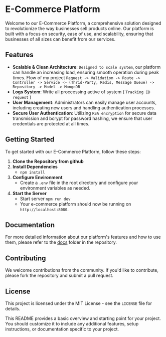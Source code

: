 # E-Commerce Platform

Welcome to our E-Commerce Platform, a comprehensive solution designed to revolutionize the way businesses sell products online. Our platform is built with a focus on security, ease of use, and scalability, ensuring that businesses of all sizes can benefit from our services.

## Features

- **Scalable & Clean Architecture**: `Designed to scale system`, our platform can handle an increasing load, ensuring smooth operation during peak times. Flow of my project `Request -> Validation -> Route -> Controller -> Service -> (Thrid-Party, Redis, Message Queue) -> Repository -> Model -> MongoDB`
- **Logs System**: Write all proccessing active of system ( `Tracking ID request` )
- **User Management**: Administrators can easily manage user accounts, including creating new users and handling authentication processes.
- **Secure User Authentication**: Utilizing `RSA encryption` for secure data transmission and bcrypt for password hashing, we ensure that user credentials are protected at all times.

## Getting Started

To get started with our E-Commerce Platform, follow these steps:

1. **Clone the Repository from github**
2. **Install Dependencies**
   - `npm install`
3. **Configure Environment**
   - Create a `.env` file in the root directory and configure your environment variables as needed.
4. **Start the Server**
   - Start server `npm run dev`
   - Your e-commerce platform should now be running on `http://localhost:8080`.

## Documentation

For more detailed information about our platform's features and how to use them, please refer to the [docs](http://localhost:8080/docs) folder in the repository.

## Contributing

We welcome contributions from the community. If you'd like to contribute, please fork the repository and submit a pull request.

## License

This project is licensed under the MIT License - see the `LICENSE` file for details.

This README provides a basic overview and starting point for your project. You should customize it to include any additional features, setup instructions, or documentation specific to your project.
